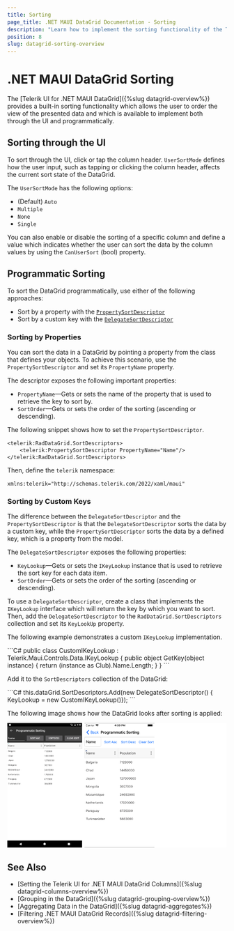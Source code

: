 ```yaml
---
title: Sorting
page_title: .NET MAUI DataGrid Documentation - Sorting
description: "Learn how to implement the sorting functionality of the Telerik UI for .NET MAUI DataGrid through the UI or by using programmatic sorting over a custom or a defined key which is a property from the model."
position: 8
slug: datagrid-sorting-overview
---
```


# .NET MAUI DataGrid Sorting

The [Telerik UI for .NET MAUI DataGrid]({%slug datagrid-overview%}) provides a built-in sorting functionality which allows the user to order the view of the presented data and which is available to implement both through the UI and programmatically.

## Sorting through the UI

To sort through the UI, click or tap the column header. `UserSortMode` defines how the user input, such as tapping or clicking the column header, affects the current sort state of the DataGrid.

The `UserSortMode` has the following options: 

* (Default) `Auto`
* `Multiple`
* `None`
* `Single`

You can also enable or disable the sorting of a specific column and define a value which indicates whether the user can sort the data by the column values by using the `CanUserSort` (bool) property.

## Programmatic Sorting

To sort the DataGrid programmatically, use either of the following approaches:

* Sort by a property with the [`PropertySortDescriptor`](#property-sort-descriptor)
* Sort by a custom key with the [`DelegateSortDescriptor`](#delegate-sort-descriptor)

### Sorting by Properties

You can sort the data in a DataGrid by pointing a property from the class that defines your objects. To achieve this scenario, use the `PropertySortDescriptor` and set its `PropertyName` property.

The descriptor exposes the following important properties:

* `PropertyName`&mdash;Gets or sets the name of the property that is used to retrieve the key to sort by.
* `SortOrder`&mdash;Gets or sets the order of the sorting (ascending or descending).

The following snippet shows how to set the `PropertySortDescriptor`.

```XAML
<telerik:RadDataGrid.SortDescriptors>
	<telerik:PropertySortDescriptor PropertyName="Name"/>
</telerik:RadDataGrid.SortDescriptors>
```

Then, define the `telerik` namespace:

```XAML
xmlns:telerik="http://schemas.telerik.com/2022/xaml/maui"
```

### Sorting by Custom Keys

The difference between the `DelegateSortDescriptor` and the `PropertySortDescriptor` is that the `DelegateSortDescriptor` sorts the data by a custom key, while the `PropertySortDescriptor` sorts the data by a defined key, which is a property from the model.

The `DelegateSortDescriptor` exposes the following properties:

* `KeyLookup`&mdash;Gets or sets the `IKeyLookup` instance that is used to retrieve the sort key for each data item.
* `SortOrder`&mdash;Gets or sets the order of the sorting (ascending or descending).

To use a `DelegateSortDescriptor`, create a class that implements the `IKeyLookup` interface which will return the key by which you want to sort. Then, add the `DelegateSortDescriptor` to the `RadDataGrid.SortDescriptors` collection and set its `KeyLookUp` property.

The following example demonstrates a custom `IKeyLookup` implementation.

<snippet id='datagrid-delegatesortdescriptor-ikeylookup'/>
```C#
public class CustomIKeyLookup : Telerik.Maui.Controls.Data.IKeyLookup
{
	public object GetKey(object instance)
	{
		return (instance as Club).Name.Length;
	}
}
```

Add it to the `SortDescriptors` collection of the DataGrid:

<snippet id='datagrid-delegatesortdescriptor-csharp'/>
```C#
this.dataGrid.SortDescriptors.Add(new DelegateSortDescriptor() { KeyLookup = new CustomIKeyLookup()});
```

The following image shows how the DataGrid looks after sorting is applied:

![DataGrid Sorting](images/datagrid_sorting.png)

## See Also

- [Setting the Telerik UI for .NET MAUI DataGrid Columns]({%slug datagrid-columns-overview%})
- [Grouping in the DataGrid]({%slug datagrid-grouping-overview%})
- [Aggregating Data in the DataGrid]({%slug datagrid-aggregates%})
- [Filtering .NET MAUI DataGrid Records]({%slug datagrid-filtering-overview%})
